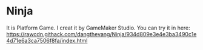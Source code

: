 # Ninja
It is Platform Game. I creat it by GameMaker Studio.
You can try it in here: https://rawcdn.githack.com/dangthevang/Ninja/934d809e3e4e3ba3490c1e4d71e6a3ca7506f8fa/index.html
